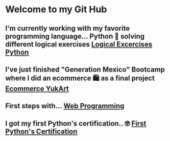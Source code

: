 
# Welcome to my Git Hub

## I'm currently working with my favorite programming language... Python 🐍 solving different logical exercises [Logical Excercises Python](https://github.com/luisssSoto/HackerrankPython)
## I've just finished "Generation Mexico" Bootcamp where I did an ecommerce 🛍️ as a final project [Ecommerce YukArt](https://github.com/luisssSoto/FinalProjectGeneration)
## First steps with... [Web Programming](https://github.com/luisssSoto/GenerationCH23) 
## I got my first Python's certification.. 🤓 [First Python's Certification](https://github.com/luisssSoto/PCEP-Certified-Entry-Level-Python-Programmer-/blob/main/README.md)

<!-- **luisssSoto/luisssSoto** is a ✨ _special_ ✨ repository because its `README.md` (this file) appears on your GitHub profile.

Here are some ideas to get you started:

- 🔭 I’m currently working on ...
- 🌱 I’m currently learning ...
- 👯 I’m looking to collaborate on ...
- 🤔 I’m looking for help with ...
- 💬 Ask me about ...
- 📫 How to reach me: ...
- 😄 Pronouns: ...
- ⚡ Fun fact: ...
-->
